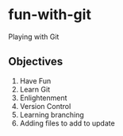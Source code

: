 # fun-with-git

Playing with Git

## Objectives

1. Have Fun
2. Learn Git
3. Enlightenment
4. Version Control
5. Learning branching
6. Adding files to add to update
